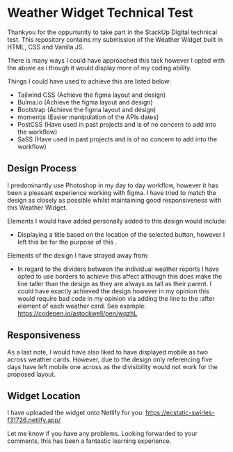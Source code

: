 # Weather Widget Technical Test

Thankyou for the oppurtunity to take part in the StackUp Digital technical test. This repository contains my submission of the Weather Widget built in HTML, CSS and Vanilla JS.

There is many ways I could have approached this task however I opted with the above as i though it would display more of my coding ability.

Things I could have used to achieve this are listed below:
- Tailwind CSS (Achieve the figma layout and design)
- Bulma.io (Achieve the figma layout and design)
- Bootstrap (Achieve the figma layout and design)
- momentjs (Easier manipulation of the APIs dates)
- PostCSS (Have used in past projects and is of no concern to add into the workflow)
- SaSS (Have used in past projects and is of no concern to add into the workflow)

## Design Process

I predominantly use Photoshop in my day to day workflow, however it has been a pleasant experience working with figma. I have tried to match the design as closely as possible whilst maintaining good responsiveness with this Weather Widget.

Elements I would have added personally added to this design would include:
- Displaying a title based on the location of the selected button, however I left this be for the purpose of this .

Elements of the design I have strayed away from:
- In regard to the dividers between the individual weather reports I have opted to use borders to achieve this affect although this does make the line taller than the design as they are always as tall as their parent. I could have exactly achieved the design however in my opinion this would require bad code in my opinion via adding the line to the :after element of each weather card. See example: https://codepen.io/astockwell/pen/wqzhL

## Responsiveness

As a last note, I would have also liked to have displayed mobile as two across weather cards. However, due to the design only referencing five days have left mobile one across as the divisibility would not work for the proposed layout.

## Widget Location

I have uploaded the widget onto Netlify for you:
https://ecstatic-swirles-f31726.netlify.app/

Let me know if you have any problems. Looking forwarded to your comments, this has been a fantastic learning experience.




